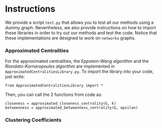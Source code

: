 # Instructions
We provide a script `test.py` that allows you to test all our methods using a dummy graph. Nevertheless, we also provide instructions on how to import these libraries in order to try out our methods and test the code. Notice that these implementations are designed to work on `networkx` graphs.

### Approximated Centralities
For the approximated centralities, the _Eppstein-Wang algorithm_ and the _Riondato-Kornaropoulos algorithm_ are implemented in `ApproximatedCentralitiesLibrary.py`. To import  the library into your code, just write:
```
from ApproximatedCentralitiesLibrary import *
```
Then, you can call the 2 functions from code as:
```
closeness = approximated_closeness_centrality(G, k)
betweenness = approximated_betweenness_centrality(G, epsilon)
```

### Clustering Coefficients

